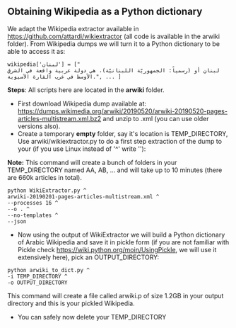 ## Obtaining Wikipedia as a Python dictionary

We adapt the Wikipedia extractor available in https://github.com/attardi/wikiextractor (all code is available in the arwiki folder).
From Wikipedia dumps we will turn it to a Python dictionary to be able to access it as:

```
wikipedia['لبنان'] = ["       
لبنان أو (رسمياً: الجمهوريّة اللبنانيّة)، هي دولة عربية واقعة في الشرق الأوسط في غرب القارة الآسيوية.", ... ]
```
**Steps**:
All scripts here are located in the **arwiki** folder.

*  First download Wikipedia dump available at: https://dumps.wikimedia.org/arwiki/20190520/arwiki-20190520-pages-articles-multistream.xml.bz2 and unzip to .xml (you can use older versions also).
*  Create a temporary **empty** folder, say it's location is  TEMP_DIRECTORY,  Use arwiki/wikiextractor.py to do a first step extraction of the dump to your (if you use Linux instead of '^' write '\'):

**Note:** This command will create a bunch of folders in your TEMP_DIRECTORY named AA, AB, ... and will take up to 10 minutes (there are 660k articles in total).
```shell
python WikiExtractor.py ^
arwiki-20190201-pages-articles-multistream.xml ^
--processes 16 ^
--o . ^
--no-templates ^
--json
```

* Now using the output of WikiExtractor we will build a Python dictionary of Arabic Wikipedia and save it in pickle form  (if you are not familiar with Pickle check https://wiki.python.org/moin/UsingPickle, we will use it extensively here), pick an OUTPUT_DIRECTORY:

```shell
python arwiki_to_dict.py ^
-i TEMP_DIRECTORY ^
-o OUTPUT_DIRECTORY
```
This command will create a file called arwiki.p of size 1.2GB in your output directory and this is your pickled Wikipedia.
*  You can safely now delete your TEMP_DIRECTORY
